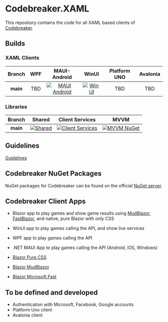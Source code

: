 # Codebreaker.XAML

This repository contains the code for all XAML based clients of [Codebreaker](https://github.com/CodebreakerApp).

## Builds

### XAML Clients

|Branch|WPF|MAUI-Android|WinUI|Platform UNO|Avalonia|
|:--:|:--:|:--:|:--:|:--:|:--:|
**main** | TBD | [![MAUI Android](https://github.com/CNILearn/codebreaker/actions/workflows/codebreaker-maui-android.yml/badge.svg)](https://github.com/CNILearn/codebreaker/actions/workflows/codebreaker-maui-android.yml) | [![WinUI](https://github.com/CNILearn/codebreaker/actions/workflows/codebreaker-winui.yml/badge.svg)](https://github.com/CNILearn/codebreaker/actions/workflows/codebreaker-winui.yml) | TBD | TBD |


### Libraries

|Branch|Shared|Client Services|MVVM|
|:--:|:--:|:--:|:--:|
**main**|[![Shared](https://github.com/CNinnovation/codebreaker/actions/workflows/codebreaker-lib-shared.yml/badge.svg)](https://github.com/CNinnovation/codebreaker/actions/workflows/codebreaker-lib-shared.yml)|[![Client Services](https://github.com/CNinnovation/codebreaker/actions/workflows/codebreaker-lib-services.yml/badge.svg)](https://github.com/CNinnovation/codebreaker/actions/workflows/codebreaker-lib-services.yml)|[![MVVM NuGet](https://github.com/CNinnovation/codebreaker/actions/workflows/codebreaker-lib-viewmodels.yml/badge.svg)](https://github.com/CNinnovation/codebreaker/actions/workflows/codebreaker-lib-viewmodels.yml)

## Guidelines

[Guidelines](guidelines.md)

## Codebreaker NuGet Packages

NuGet packages for Codebreaker can be found on the official [NuGet server](https://www.nuget.org/packages?q=Tags%3A%22Codebreaker%22).

## Codebreaker Client Apps

* Blazor app to play games and show game results using [MudBlazor](https://www.mudblazor.com/), [FastBlazor](https://github.com/microsoft/fast-blazor), and native, pure Blazor with only CSS
* WinUI app to play games calling the API, and show live services
* WPF app to play games calling the API
* .NET MAUI App to play games calling the API (Android, iOS, Windows)

* [Blazor Pure CSS](https://codebreaker-pure.azurewebsites.net/)
* [Blazor MudBlazor](https://codebreaker-mud.azurewebsites.net/)
* [Blazor Microsoft.Fast](https://codebreaker-fast.azurewebsites.net/)

## To be defined and developed

* Authentication with Microsoft, Facebook, Google accounts
* Platform Uno client
* Avalonia client

